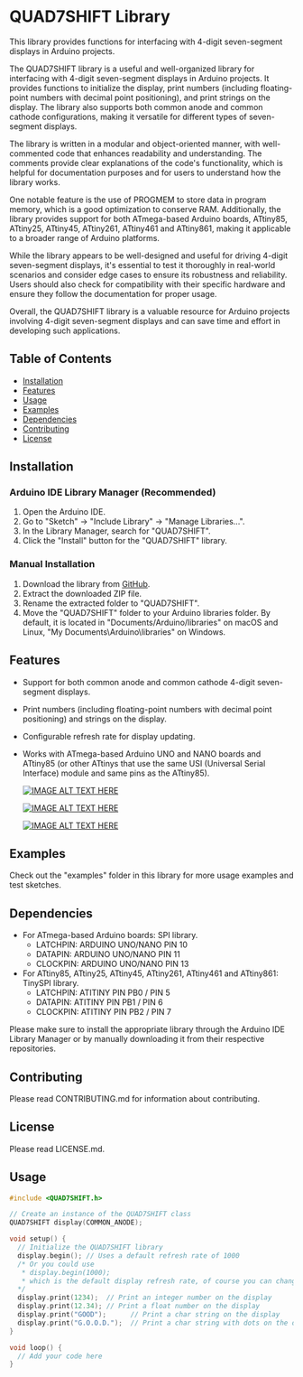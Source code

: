 # QUAD7SHIFT Library

This library provides functions for interfacing with 4-digit seven-segment displays in Arduino projects.

The QUAD7SHIFT library is a useful and well-organized library for interfacing with 4-digit seven-segment displays in Arduino projects. It provides functions to initialize the display, print numbers (including floating-point numbers with decimal point positioning), and print strings on the display. The library also supports both common anode and common cathode configurations, making it versatile for different types of seven-segment displays.

The library is written in a modular and object-oriented manner, with well-commented code that enhances readability and understanding. The comments provide clear explanations of the code's functionality, which is helpful for documentation purposes and for users to understand how the library works.

One notable feature is the use of PROGMEM to store data in program memory, which is a good optimization to conserve RAM. Additionally, the library provides support for both ATmega-based Arduino boards, ATtiny85, ATtiny25, ATtiny45, ATtiny261, ATtiny461 and ATtiny861, making it applicable to a broader range of Arduino platforms.

While the library appears to be well-designed and useful for driving 4-digit seven-segment displays, it's essential to test it thoroughly in real-world scenarios and consider edge cases to ensure its robustness and reliability. Users should also check for compatibility with their specific hardware and ensure they follow the documentation for proper usage.

Overall, the QUAD7SHIFT library is a valuable resource for Arduino projects involving 4-digit seven-segment displays and can save time and effort in developing such applications.

## Table of Contents

- [Installation](#installation)
- [Features](#features)
- [Usage](#usage)
- [Examples](#examples)
- [Dependencies](#dependencies)
- [Contributing](#contributing)
- [License](#license)

## Installation

### Arduino IDE Library Manager (Recommended)

1. Open the Arduino IDE.
2. Go to "Sketch" -> "Include Library" -> "Manage Libraries...".
3. In the Library Manager, search for "QUAD7SHIFT".
4. Click the "Install" button for the "QUAD7SHIFT" library.

### Manual Installation

1. Download the library from [GitHub](https://github.com/AlexRosito67/QUAD7SHIFT).
2. Extract the downloaded ZIP file.
3. Rename the extracted folder to "QUAD7SHIFT".
4. Move the "QUAD7SHIFT" folder to your Arduino libraries folder. By default, it is located in "Documents/Arduino/libraries" on macOS and Linux, "My Documents\Arduino\libraries" on Windows.

## Features

- Support for both common anode and common cathode 4-digit seven-segment displays.
- Print numbers (including floating-point numbers with decimal point positioning) and strings on the display.
- Configurable refresh rate for display updating.
- Works with ATmega-based Arduino UNO and NANO boards and ATtiny85 (or other ATtinys that use the same USI (Universal Serial Interface) module and same pins as the ATtiny85).

    [![IMAGE ALT TEXT HERE](https://img.youtube.com/vi/Ds3k1fd5XGU/0.jpg)](https://youtu.be/Ds3k1fd5XGU)  
  
    [![IMAGE ALT TEXT HERE](https://img.youtube.com/vi/2jVDQSVcXQ0/0.jpg)](https://youtu.be/2jVDQSVcXQ0) 
    
    [![IMAGE ALT TEXT HERE](https://img.youtube.com/vi/irkmbyNkbE4/0.jpg)](https://youtu.be/irkmbyNkbE4)  

## Examples

Check out the "examples" folder in this library for more usage examples and test sketches.

## Dependencies

- For ATmega-based Arduino boards: SPI library. 
    - LATCHPIN: ARDUINO UNO/NANO PIN 10
    - DATAPIN:  ARDUINO UNO/NANO PIN 11 
    - CLOCKPIN: ARDUINO UNO/NANO PIN 13
- For ATtiny85, ATtiny25, ATtiny45, ATtiny261, ATtiny461 and ATtiny861: TinySPI library.
    - LATCHPIN: ATITINY PIN PB0 / PIN 5
    - DATAPIN:  ATITINY PIN PB1 / PIN 6
    - CLOCKPIN: ATITINY PIN PB2 / PIN 7

Please make sure to install the appropriate library through the Arduino IDE Library Manager or by manually downloading it from their respective repositories.

## Contributing

Please read CONTRIBUTING.md for information about contributing.

## License

Please read LICENSE.md.


## Usage

```cpp
#include <QUAD7SHIFT.h>

// Create an instance of the QUAD7SHIFT class
QUAD7SHIFT display(COMMON_ANODE);

void setup() {
  // Initialize the QUAD7SHIFT library
  display.begin(); // Uses a default refresh rate of 1000
  /* Or you could use
   * display.begin(1000); 
   * which is the default display refresh rate, of course you can change it to your needs
  */
  display.print(1234);  // Print an integer number on the display
  display.print(12.34); // Print a float number on the display
  display.print("GOOD");      // Print a char string on the display    
  display.print("G.O.O.D.");  // Print a char string with dots on the display 
}

void loop() {
  // Add your code here
}

